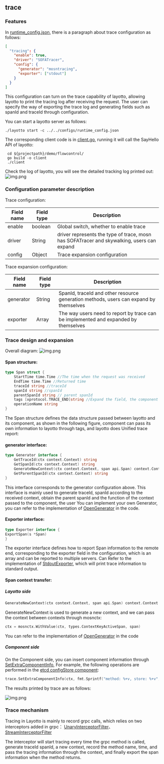 ## trace

### Features

In [runtime_config.json](https://github.com/mosn/layotto/blob/main/configs/runtime_config.json), there is a paragraph about trace configuration as follows:

```json
[
  "tracing": {
    "enable": true,
    "driver": "SOFATracer",
    "config": {
      "generator": "mosntracing",
      "exporter": ["stdout"]
    }
  }
]
```
This configuration can turn on the trace capability of layotto, allowing layotto to print the tracing log after receiving the request. The user can specify the way of exporting the trace log and generating fields such as spanId and traceId through configuration.

You can start a layotto server as follows:  
```
./layotto start -c ../../configs/runtime_config.json
```


The corresponding client code is in [client.go](https://github.com/mosn/layotto/blob/main/demo/flowcontrol/client.go), running it will call the SayHello API of layotto: 
```
 cd ${projectpath}/demo/flowcontrol/
 go build -o client
 ./client
``` 
Check the log of layotto, you will see the detailed tracking log printed out: 
![img.png](../../../img/trace/trace.png)


### Configuration parameter description

Trace configuration:

| Field name | Field type | Description |
| ---- | ---- | ---- |
| enable | boolean | Global switch, whether to enable trace|
| driver | String | driver represents the type of trace, mosn has SOFATracer and skywalking, users can expand |
| config | Object | Trace expansion configuration |

Trace expansion configuration:

| Field name | Field type | Description |
| ---- | ---- | ---- |
| generator | String | SpanId, traceId and other resource generation methods, users can expand by themselves |
| exporter | Array | The way users need to report by trace can be implemented and expanded by themselves |




### Trace design and expansion
Overall  diagram:
![img.png](../../../img/trace/structure.png)

#### Span structure:

```go
type Span struct {
    StartTime time.Time //The time when the request was received
    EndTime time.Time //Returned time
    traceId string //traceId
    spanId string //spanId
    parentSpanId string // parent spanId
    tags [xprotocol.TRACE_END]string //Expand the field, the component can store its own information in this field
    operationName string
}
```
The Span structure defines the data structure passed between layotto and its component, as shown in the following figure, component can pass its own information to layotto through tags, and layotto does
Unified trace report:

#### generator interface:

```go
type Generator interface {
    GetTraceId(ctx context.Context) string
    GetSpanId(ctx context.Context) string
    GenerateNewContext(ctx context.Context, span api.Span) context.Context
    GetParentSpanId(ctx context.Context) string
}
```

This interface corresponds to the generator configuration above. This interface is mainly used to generate traceId, spanId according to the received context, obtain the parent spanId and the function of the context passed to the component, the user
You can implement your own Generator, you can refer to the implementation of [OpenGenerator](../../../../diagnostics/genetator.go) in the code.

#### Exporter interface:

```go
type Exporter interface {
ExportSpan(s *Span)
}
```

The exporter interface defines how to report Span information to the remote end, corresponding to the exporter field in the configuration, which is an array and can be reported to multiple servers. Can
Refer to the implementation of [StdoutExporter](../../../../diagnostics/exporter_iml/stdout.go), which will print trace information to standard output.


#### Span context transfer:

##### Layotto side
```go
GenerateNewContext(ctx context.Context, span api.Span) context.Context
```

GenerateNewContext is used to generate a new context, and we can pass the context between contexts through mosnctx:

```go
ctx = mosnctx.WithValue(ctx, types.ContextKeyActiveSpan, span)
```
You can refer to the implementation of [OpenGenerator](../../../../diagnostics/genetator.go) in the code

##### Component side

On the Component side, you can insert component information through [SetExtraComponentInfo](../../../../components/trace/utils.go),
For example, the following operations are performed in the [etcd configStore component](../../../../components/configstores/etcdv3/etcdv3.go):

```go
trace.SetExtraComponentInfo(ctx, fmt.Sprintf("method: %+v, store: %+v", "Get", "etcd"))
```

The results printed by trace are as follows:

![img.png](../../../img/trace/trace.png)

### Trace mechanism

Tracing in Layotto is mainly to record grpc calls, which relies on two interceptors added in grpc： [UnaryInterceptorFilter](../../../../diagnostics/grpc_tracing.go)、 [StreamInterceptorFilter](../../../../diagnostics/grpc_tracing.go)

The interceptor will start tracing every time the grpc method is called, generate traceId spanId, a new context, record the method name, time, and pass the tracing information through the context, and finally export the span information when the method returns.
